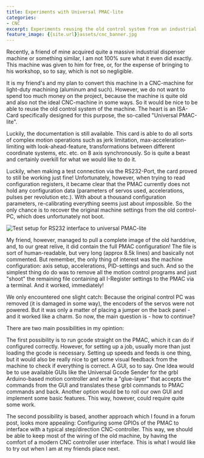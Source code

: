 ```yaml
---
title: Experiments with Universal PMAC-lite
categories:
- CNC
excerpt: Experiments reusing the old control system from an industrial dispenser machine to repurpose it as a hobby CNC-machine.
feature_image: {{site.url}}assets/cnc_banner.jpg
---
```


Recently, a friend of mine acquired quite a massive industrial dispenser machine or something similar, I am not 100% sure what it even did exactly. This machine was given to him for free, or, for the expense of bringing to his workshop, so to say, which is not so negligible.

It is my friend's and my plan to convert this machine in a CNC-machine for light-duty machining (aluminum and such). However, we do not want to spend too much
money on the project, because the machine is quite old and also not the ideal CNC-machine in some ways. So it would be nice to be able to reuse the old control system of the machine. The heart is an ISA-Card specifically designed for this purpose, the so-called "Universal PMAC-lite".

Luckily, the documentation is still available. This card is able to do all sorts of complex motion operations such as jerk limitation, max-acceleration-limiting with look-ahead-feature, transformations between different coordinate systems, etc. etc. on 8 axis synchronously. So is quite a beast and certainly overkill for what we would like to do it.

Luckily, when making a test connection via the RS232-Port, the card proved to still be working just fine! Unfortunately, however, when trying to read configuration registers, it became clear that the PMAC currently does not hold any configuration data (parameters of servos used, accelerations, pulses per revolution etc.). With about a thousand configuration parameters, re-calibrating everything seems just about impossible. So the only chance is to recover the original machine settings from the old control-PC, which does unfortunately not boot.

![Test setup for RS232 interface to universal PMAC-lite]({{site.url}}assets/pic/pmac.jpg)

My friend, however, managed to pull a complete image of the old harddrive, and, to our great relive, it did contain the full PMAC configuration! The file is sort of human-readable, but very long (approx 8.5k lines) and basically not commented. But remember, the only thing of interest was the machine configuration: axis setup, accelerations, PID-settings and such. And so the simplest thing do do was to remove all the motion control programs and just "shoot" the remaining file containing all I-Register settings to the PMAC via a terminal. And it worked, immediately!

We only encountered one slight catch: Because the original control PC was removed (it is damaged in some way), the encoders of the servos were not powered. But it was only a matter of placing a jumper on the back panel - and it worked like a charm. So now, the main question is - how to continue?

There are two main possibilities in my opintion:

The first possibility is to run gcode straight on the PMAC, which it can do if configured correctly. However, for setting up a job, usually more than just loading the gcode is necessary. Setting up speeds and feeds is one thing, but it would also be really nice to get some visual feedback from the machine to check if everything is correct. A GUI, so to say. One Idea would be to use available GUIs like the Universal Gcode Sender for the grbl Arduino-based motion controller and write a "glue-layer" that accepts the commands from the GUI and translates these grbl commands to PMAC commands and back. Another option would be to roll our own GUI and implement some basic features. This way, however, could require quite some work.

The second possibility is based, another approach which I found in a forum post, looks more appealing: Configuring some GPIOs of the PMAC to interface with a typical step/direction CNC-controller. This way, we should be able to keep most of the wiring of the old machine, by having the comfort of a modern CNC controller user interface. This is what I would like to try out when I am at my friends place next.



<!-- more -->
